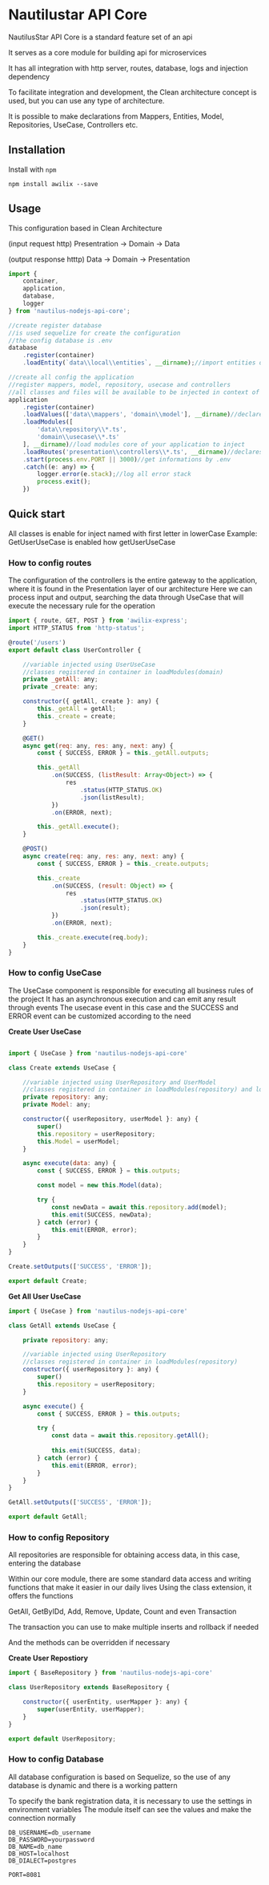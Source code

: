 # Nautilustar API Core

NautilusStar API Core is a standard feature set of an api

It serves as a core module for building api for microservices

It has all integration with http server, routes, database, logs and injection dependency

To facilitate integration and development, the Clean architecture concept is used, but you can use any type of architecture.

It is possible to make declarations from Mappers, Entities, Model, Repositories, UseCase, Controllers etc.

## Installation

Install with `npm`

```npm install awilix --save```

## Usage

This configuration based in Clean Architecture

(input request http) Presentration -> Domain -> Data 

(output response htttp) Data -> Domain -> Presentation 

```javascript
import {
    container,
    application,
    database,
    logger
} from 'nautilus-nodejs-api-core';

//create register database
//is used sequelize for create the configuration
//the config database is .env
database
    .register(container)
    .loadEntity(`data\\local\\entities`, __dirname);//import entities of datbase

//create all config the application
//register mappers, model, repository, usecase and controllers
//all classes and files will be available to be injected in context of application
application
    .register(container)
    .loadValues(['data\\mappers', 'domain\\model'], __dirname)//declare functions and files for inject 
    .loadModules([
        'data\\repository\\*.ts',
        'domain\\usecase\\*.ts'
    ], __dirname)//load modules core of your application to inject
    .loadRoutes('presentation\\controllers\\*.ts', __dirname)//declares routes from api to server
    .start(process.env.PORT || 3000)//get informations by .env
    .catch((e: any) => {
        logger.error(e.stack);//log all error stack
        process.exit();
    })
```

## Quick start

All classes is enable for inject named with first letter in lowerCase
Example: GetUserUseCase is enabled how getUserUseCase


### How to config routes

The configuration of the controllers is the entire gateway to the application, where it is found in the Presentation layer of our architecture
Here we can process input and output, searching the data through UseCase that will execute the necessary rule for the operation

```javascript
import { route, GET, POST } from 'awilix-express';
import HTTP_STATUS from 'http-status';

@route('/users')
export default class UserController {

    //variable injected using UserUseCase
    //classes registered in container in loadModules(domain)
    private _getAll: any;
    private _create: any;

    constructor({ getAll, create }: any) {
        this._getAll = getAll;
        this._create = create;
    }

    @GET()
    async get(req: any, res: any, next: any) {
        const { SUCCESS, ERROR } = this._getAll.outputs;

        this._getAll
            .on(SUCCESS, (listResult: Array<Object>) => {
                res
                    .status(HTTP_STATUS.OK)
                    .json(listResult);
            })
            .on(ERROR, next);

        this._getAll.execute();
    }

    @POST()
    async create(req: any, res: any, next: any) {
        const { SUCCESS, ERROR } = this._create.outputs;

        this._create
            .on(SUCCESS, (result: Object) => {
                res
                    .status(HTTP_STATUS.OK)
                    .json(result);
            })
            .on(ERROR, next);

        this._create.execute(req.body);
    }
}
```


### How to config UseCase

The UseCase component is responsible for executing all business rules of the project
It has an asynchronous execution and can emit any result through events
The usecase event in this case and the SUCCESS and ERROR event can be customized according to the need

**Create User UseCase**


```javascript

import { UseCase } from 'nautilus-nodejs-api-core'

class Create extends UseCase {

    //variable injected using UserRepository and UserModel
    //classes registered in container in loadModules(repository) and loadValues(model)
    private repository: any;
    private Model: any;

    constructor({ userRepository, userModel }: any) {
        super()
        this.repository = userRepository;
        this.Model = userModel;
    }

    async execute(data: any) {
        const { SUCCESS, ERROR } = this.outputs;

        const model = new this.Model(data);

        try {
            const newData = await this.repository.add(model);
            this.emit(SUCCESS, newData);
        } catch (error) {
            this.emit(ERROR, error);
        }
    }
}

Create.setOutputs(['SUCCESS', 'ERROR']);

export default Create;
```

**Get All User UseCase**

```javascript
import { UseCase } from 'nautilus-nodejs-api-core'

class GetAll extends UseCase {

    private repository: any;

    //variable injected using UserRepository
    //classes registered in container in loadModules(repository)
    constructor({ userRepository }: any) {
        super()
        this.repository = userRepository;
    }

    async execute() {
        const { SUCCESS, ERROR } = this.outputs;

        try {
            const data = await this.repository.getAll();
            
            this.emit(SUCCESS, data);
        } catch (error) {
            this.emit(ERROR, error);
        }
    }
}

GetAll.setOutputs(['SUCCESS', 'ERROR']);

export default GetAll;
```

### How to config Repository

All repositories are responsible for obtaining access data, in this case, entering the database

Within our core module, there are some standard data access and writing functions that make it easier in our daily lives
Using the class extension, it offers the functions

GetAll, GetByIDd, Add, Remove, Update, Count and even Transaction

The transaction you can use to make multiple inserts and rollback if needed

And the methods can be overridden if necessary

**Create User Repostiory**

```javascript
import { BaseRepository } from 'nautilus-nodejs-api-core'

class UserRepository extends BaseRepository {

    constructor({ userEntity, userMapper }: any) {
        super(userEntity, userMapper);
    }
}

export default UserRepository;
```

### How to config Database

All database configuration is based on Sequelize, so the use of any database is dynamic and there is a working pattern

To specify the bank registration data, it is necessary to use the settings in environment variables
The module itself can see the values and make the connection normally

```
DB_USERNAME=db_username
DB_PASSWORD=yourpassword
DB_NAME=db_name
DB_HOST=localhost
DB_DIALECT=postgres

PORT=8081
```